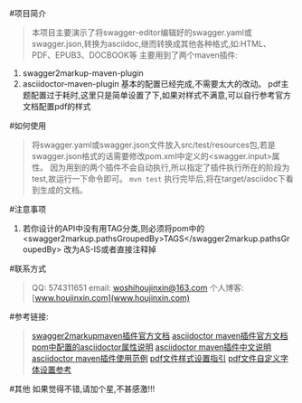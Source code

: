 #项目简介
> 本项目主要演示了将swagger-editor编辑好的swagger.yaml或swagger.json,转换为asciidoc,继而转换成其他各种格式,如:HTML、PDF、EPUB3、DOCBOOK等
主要用到了两个maven插件:
1. swagger2markup-maven-plugin
2. asciidoctor-maven-plugin
基本的配置已经完成,不需要太大的改动。
pdf主题配置过于耗时,这里只是简单设置了下,如果对样式不满意,可以自行参考官方文档配置pdf的样式

#如何使用
> 将swagger.yaml或swagger.json文件放入src/test/resources包,若是swagger.json格式的话需要修改pom.xml中定义的<swagger.input>属性。
> 因为用到的两个插件不会自动执行,所以指定了插件执行所在的阶段为test,故运行一下命令即可。
> `mvn test`
> 执行完毕后,将在target/asciidoc下看到生成的文档。

#注意事项
1. 若你设计的API中没有用TAG分类,则必须将pom中的<swagger2markup.pathsGroupedBy>TAGS</swagger2markup.pathsGroupedBy> 改为AS-IS或者直接注释掉

#联系方式
> QQ: 574311651
> email: woshihoujinxin@163.com
> 个人博客: [www.houjinxin.com](www.houjinxin.com)

#参考链接:
> [swagger2markupmaven插件官方文档](http://swagger2markup.github.io/swagger2markup/1.0.1/)
> [asciidoctor maven插件官方文档](http://asciidoctor.org/docs/asciidoctor-maven-plugin/)
> [pom中配置的asciidoctor属性说明](http://asciidoctor.org/docs/asciidoctor-maven-plugin/#configuration-options)
> [asciidoctor maven插件中文说明](https://github.com/asciidoctor/asciidoctor-maven-plugin/blob/master/README_zh-CN.adoc)
> [asciidoctor maven插件使用范例](https://github.com/asciidoctor/asciidoctor-maven-examples)
> [pdf文件样式设置指引](https://github.com/asciidoctor/asciidoctor-pdf/blob/master/docs/theming-guide.adoc)
> [pdf文件自定义字体设置参考](https://github.com/asciidoctor/asciidoctor-pdf/blob/master/docs/theming-guide.adoc#custom-fonts)

#其他
如果觉得不错,请加个星,不甚感激!!!